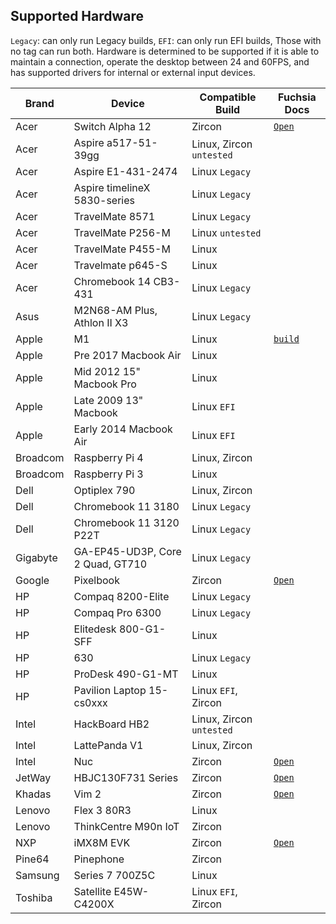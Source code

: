 ## Supported Hardware

`Legacy`: can only run Legacy builds, `EFI`: can only run EFI builds, Those with no tag can run both. Hardware is determined to be supported if it is able to maintain a connection, operate the desktop between 24 and 60FPS, and has supported drivers for internal or external input devices.

<table>
<thead>
<tr>
<th>Brand</th>
<th>Device</th>
<th>Compatible Build</th>
<th>Fuchsia Docs</th>
</tr>
</thead>
<tbody>
<tr>
<td>Acer</td>
<td>Switch Alpha 12</td>
<td>Zircon</td>
<td><a href="https://fuchsia.dev/docs/development/hardware/acer12.md"><code>Open</code></a></td>
</tr>
<tr>
<td>Acer</td>
<td>Aspire a517-51-39gg</td>
<td>Linux, Zircon <code>untested</code></td>
</tr>
<tr>
<td>Acer</td>
<td>Aspire E1-431-2474</td>
<td>Linux <code>Legacy</code></td>
</tr>
<tr>
<td>Acer</td>
<td>Aspire timelineX 5830-series</td>
<td>Linux <code>Legacy</code></td>
</tr>
<tr>
<td>Acer</td>
<td>TravelMate 8571</td>
<td>Linux <code>Legacy</code></td>
</tr>
<tr>
<td>Acer</td>
<td>TravelMate P256-M</td>
<td>Linux <code>untested</code></td>
</tr>
<tr>
<td>Acer</td>
<td>TravelMate P455-M</td>
<td>Linux</td>
</tr>
<tr>
<td>Acer</td>
<td>Travelmate p645-S</td>
<td>Linux</td>
</tr>
<tr>
<td>Acer</td>
<td>Chromebook 14 CB3-431</td>
<td>Linux <code>Legacy</code></td>
</tr>
<tr>
<td>Asus</td>
<td>M2N68-AM Plus, Athlon II X3</td>
<td>Linux <code>Legacy</code></td>
</tr>
<tr>
<td>Apple</td>
<td>M1</td>
<td>Linux</td>
<td><a href="https://github.com/dahliaOS/buildroot/releases/tag/M1-210128"><code>build</code></a></td>
</tr>
<tr>
<td>Apple</td>
<td>Pre 2017 Macbook Air</td>
<td>Linux</td>
</tr>
<tr>
<td>Apple</td>
<td>Mid 2012 15&quot; Macbook Pro</td>
<td>Linux</td>
</tr>
<tr>
<td>Apple</td>
<td>Late 2009 13&quot; Macbook</td>
<td>Linux <code>EFI</code></td>
</tr>
<tr>
<td>Apple</td>
<td>Early 2014 Macbook Air</td>
<td>Linux <code>EFI</code></td>
</tr>
<tr>
<td>Broadcom</td>
<td>Raspberry Pi 4</td>
<td>Linux, Zircon</td>
</tr>
<tr>
<td>Broadcom</td>
<td>Raspberry Pi 3</td>
<td>Linux</td>
</tr>
<tr>
<td>Dell</td>
<td>Optiplex 790</td>
<td>Linux, Zircon</td>
</tr>
<tr>
<td>Dell</td>
<td>Chromebook 11 3180</td>
<td>Linux <code>Legacy</code></td>
</tr>
<tr>
<td>Dell</td>
<td>Chromebook 11 3120 P22T</td>
<td>Linux <code>Legacy</code></td>
</tr>
<tr>
<td>Gigabyte</td>
<td>GA-EP45-UD3P, Core 2 Quad, GT710</td>
<td>Linux <code>Legacy</code></td>
</tr>
<tr>
<td>Google</td>
<td>Pixelbook</td>
<td>Zircon</td>
<td><a href="https://fuchsia.dev/docs/development/hardware/pixelbook.md"><code>Open</code></a></td>
</tr>
<tr>
<td>HP</td>
<td>Compaq 8200-Elite</td>
<td>Linux <code>Legacy</code></td>
</tr>
<tr>
<td>HP</td>
<td>Compaq Pro 6300</td>
<td>Linux <code>Legacy</code></td>
</tr>
<tr>
<td>HP</td>
<td>Elitedesk 800-G1-SFF</td>
<td>Linux</td>
</tr>
<tr>
<td>HP</td>
<td>630</td>
<td>Linux <code>Legacy</code></td>
</tr>
<tr>
<td>HP</td>
<td>ProDesk 490-G1-MT</td>
<td>Linux</td>
</tr>
<tr>
<td>HP</td>
<td>Pavilion Laptop 15-cs0xxx</td>
<td>Linux <code>EFI</code>, Zircon</td>
</tr>
<tr>
<td>Intel</td>
<td>HackBoard HB2</td>
<td>Linux, Zircon <code>untested</code></td>
</tr>
<tr>
<td>Intel</td>
<td>LattePanda V1</td>
<td>Linux, Zircon</td>
</tr>
<tr>
<td>Intel</td>
<td>Nuc</td>
<td>Zircon</td>
<td><a href="https://fuchsia.dev/docs/development/hardware/developing_on_nuc.md"><code>Open</code></a></td>
</tr>
<tr>
<td>JetWay</td>
<td>HBJC130F731 Series</td>
<td>Zircon</td>
<td><a href="https://fuchsia.dev/fuchsia-src/development/hardware/toulouse"><code>Open</code></a></td>
</tr>
<tr>
<td>Khadas</td>
<td>Vim 2</td>
<td>Zircon</td>
<td><a href="https://fuchsia.dev/docs/development/hardware/khadas-vim"><code>Open</code></a></td>
</tr>
<tr>
<td>Lenovo</td>
<td>Flex 3 80R3</td>
<td>Linux</td>
</tr>
<tr>
<td>Lenovo</td>
<td>ThinkCentre M90n IoT</td>
<td>Zircon</td>
</tr>
<tr>
<td>NXP</td>
<td>iMX8M EVK</td>
<td>Zircon</td>
<td><a href="https://fuchsia.dev/fuchsia-src/development/hardware/imx8mevk"><code>Open</code></a></td>
</tr>
<tr>
<td>Pine64</td>
<td>Pinephone</td>
<td>Zircon</td>
</tr>
<tr>
<td>Samsung</td>
<td>Series 7 700Z5C</td>
<td>Linux</td>
</tr>
<tr>
<td>Toshiba</td>
<td>Satellite E45W-C4200X</td>
<td>Linux <code>EFI</code>, Zircon</td>
</tr>
</tbody>
</table>

